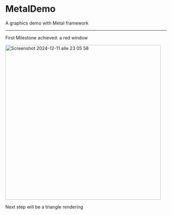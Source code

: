 # MetalDemo
A graphics demo with Metal framework

---

First Milestone achieved: a red window

<img width="485" alt="Screenshot 2024-12-11 alle 23 05 58" src="https://github.com/user-attachments/assets/5585e86e-dd4a-4608-9a91-8c784c36461b" />

Next step will be a triangle rendering
